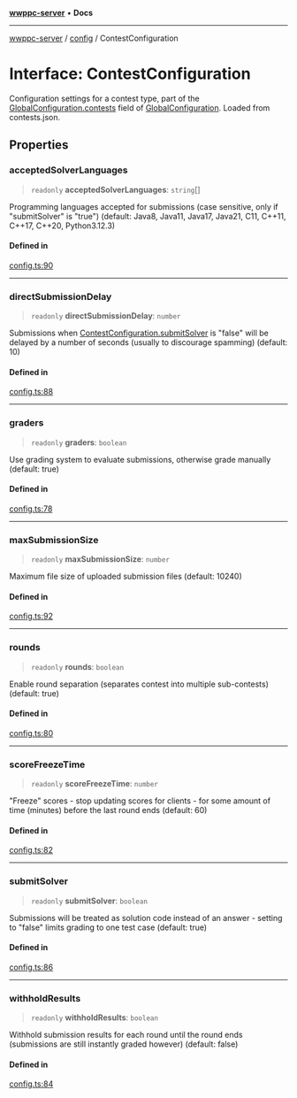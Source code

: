 [**wwppc-server**](../../README.md) • **Docs**

***

[wwppc-server](../../modules.md) / [config](../README.md) / ContestConfiguration

# Interface: ContestConfiguration

Configuration settings for a contest type, part of the [GlobalConfiguration.contests](GlobalConfiguration.md#contests) field of [GlobalConfiguration](GlobalConfiguration.md). Loaded from contests.json.

## Properties

### acceptedSolverLanguages

> `readonly` **acceptedSolverLanguages**: `string`[]

Programming languages accepted for submissions (case sensitive, only if "submitSolver" is "true") (default: Java8, Java11, Java17, Java21, C11, C++11, C++17, C++20, Python3.12.3)

#### Defined in

[config.ts:90](https://github.com/WWPPC/WWPPC-server/blob/96bcc74e00ec496e35202c4bddfc3a060fa4a556/src/config.ts#L90)

***

### directSubmissionDelay

> `readonly` **directSubmissionDelay**: `number`

Submissions when [ContestConfiguration.submitSolver](ContestConfiguration.md#submitsolver) is "false" will be delayed by a number of seconds (usually to discourage spamming) (default: 10)

#### Defined in

[config.ts:88](https://github.com/WWPPC/WWPPC-server/blob/96bcc74e00ec496e35202c4bddfc3a060fa4a556/src/config.ts#L88)

***

### graders

> `readonly` **graders**: `boolean`

Use grading system to evaluate submissions, otherwise grade manually (default: true)

#### Defined in

[config.ts:78](https://github.com/WWPPC/WWPPC-server/blob/96bcc74e00ec496e35202c4bddfc3a060fa4a556/src/config.ts#L78)

***

### maxSubmissionSize

> `readonly` **maxSubmissionSize**: `number`

Maximum file size of uploaded submission files (default: 10240)

#### Defined in

[config.ts:92](https://github.com/WWPPC/WWPPC-server/blob/96bcc74e00ec496e35202c4bddfc3a060fa4a556/src/config.ts#L92)

***

### rounds

> `readonly` **rounds**: `boolean`

Enable round separation (separates contest into multiple sub-contests) (default: true)

#### Defined in

[config.ts:80](https://github.com/WWPPC/WWPPC-server/blob/96bcc74e00ec496e35202c4bddfc3a060fa4a556/src/config.ts#L80)

***

### scoreFreezeTime

> `readonly` **scoreFreezeTime**: `number`

"Freeze" scores - stop updating scores for clients - for some amount of time (minutes) before the last round ends (default: 60)

#### Defined in

[config.ts:82](https://github.com/WWPPC/WWPPC-server/blob/96bcc74e00ec496e35202c4bddfc3a060fa4a556/src/config.ts#L82)

***

### submitSolver

> `readonly` **submitSolver**: `boolean`

Submissions will be treated as solution code instead of an answer - setting to "false" limits grading to one test case (default: true)

#### Defined in

[config.ts:86](https://github.com/WWPPC/WWPPC-server/blob/96bcc74e00ec496e35202c4bddfc3a060fa4a556/src/config.ts#L86)

***

### withholdResults

> `readonly` **withholdResults**: `boolean`

Withhold submission results for each round until the round ends (submissions are still instantly graded however) (default: false)

#### Defined in

[config.ts:84](https://github.com/WWPPC/WWPPC-server/blob/96bcc74e00ec496e35202c4bddfc3a060fa4a556/src/config.ts#L84)
